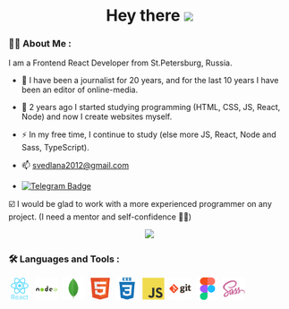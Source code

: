 <div id="header" align="center">  
  <h1>
  Hey there
  <img src="https://media.giphy.com/media/8IfLqeprcAOq0rZn0G/giphy.gif" width="30px"/>
</h1>
</div>

### :woman_technologist: About Me :
I am a Frontend React Developer from St.Petersburg, Russia.

- :telescope: I have been a journalist for 20 years, and for the last 10 years I have been an editor of online-media. 

- :seedling: 2 years ago I started studying programming (HTML, CSS, JS, React, Node) and now I create websites myself.

- :zap: In my free time, I continue to study (else more JS, React, Node and Sass, TypeScript).

- :mailbox: svedlana2012@gmail.com

- <a href="https://telegram.me/svetdmi"> <img src="https://img.shields.io/badge/Telegram-blue?style=for-the-badge&logo=telegram&logoColor=white" alt="Telegram Badge"/>
 </a>
 
:ballot_box_with_check: I would be glad to work with a more experienced programmer on any project. (I need a mentor and self-confidence :ok_woman:)
 
<div align="center">
  <img  src="https://media.giphy.com/media/12KPpBIdG8kqIg/giphy.gif"/>
</div>

### :hammer_and_wrench: Languages and Tools :
<div> 
  <img src="https://github.com/devicons/devicon/blob/master/icons/react/react-original-wordmark.svg" title="React" alt="React" width="40" height="40"/>&nbsp;
  <img src="https://github.com/devicons/devicon/blob/master/icons/nodejs/nodejs-original-wordmark.svg" title="NodeJS" alt="NodeJS" width="40" height="40"/>&nbsp;
  <img src="https://github.com/devicons/devicon/blob/master/icons/mongodb/mongodb-original.svg" title="AWS" alt="MongoDB" width="40" height="40"/>&nbsp;  
  <img src="https://github.com/devicons/devicon/blob/master/icons/html5/html5-original.svg" title="HTML5" alt="HTML" width="40" height="40"/>&nbsp;
  <img src="https://github.com/devicons/devicon/blob/master/icons/css3/css3-plain-wordmark.svg"  title="CSS3" alt="CSS" width="40" height="40"/>&nbsp;
  <img src="https://github.com/devicons/devicon/blob/master/icons/javascript/javascript-original.svg" title="JavaScript" alt="JavaScript" width="40" height="40"/>&nbsp; 
  <img src="https://github.com/devicons/devicon/blob/master/icons/git/git-original-wordmark.svg" title="Git" alt="Git" width="40" height="40"/>&nbsp;
  <img src="https://github.com/devicons/devicon/blob/master/icons/figma/figma-original.svg" title="Figma" alt="Git" width="40" height="40"/>&nbsp;
  <img src="https://github.com/devicons/devicon/blob/master/icons/sass/sass-original.svg" title="Git" alt="SASS" width="40" height="40"/>&nbsp;
</div>

